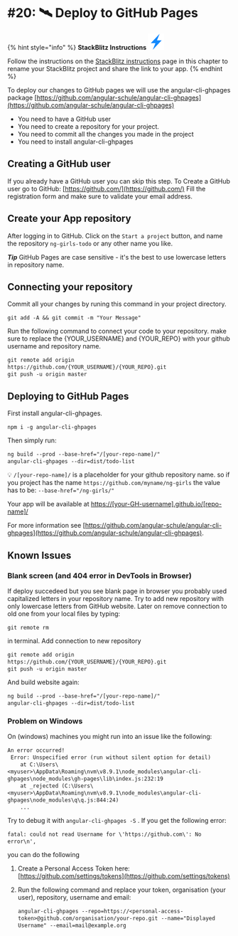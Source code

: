 # \#20: 🛰 Deploy to GitHub Pages

{% hint style="info" %}
**StackBlitz Instructions** ![](../.gitbook/assets/stackblitz-hint.svg)

Follow the instructions on the [StackBlitz instructions](./stackblitz.md) page in this chapter to rename your StackBlitz project and share the link to your app. 
{% endhint %}

To deploy our changes to GitHub pages we will use the angular-cli-ghpages package [https://github.com/angular-schule/angular-cli-ghpages](https://github.com/angular-schule/angular-cli-ghpages)

* You need to have a GitHub user
* You need to create a repository for your project.
* You need to commit all the changes you made in the project
* You need to install angular-cli-ghpages

## Creating a GitHub user

If you already have a GitHub user you can skip this step. To Create a GitHub user go to GitHub: [https://github.com/](https://github.com/) Fill the registration form and make sure to validate your email address.

## Create your App repository

After logging in to GitHub. Click on the `Start a project` button, and name the repository `ng-girls-todo` or any other name you like. 

***Tip*** GitHub Pages are case sensitive - it's the best to use lowercase letters in repository name.


## Connecting your repository

Commit all your changes by runing this command in your project directory.

```text
git add -A && git commit -m "Your Message"
```

Run the following command to connect your code to your repository. make sure to replace the {YOUR\_USERNAME} and {YOUR\_REPO} with your github username and repository name.

```text
git remote add origin https://github.com/{YOUR_USERNAME}/{YOUR_REPO}.git
git push -u origin master
```

## Deploying to GitHub Pages

First install angular-cli-ghpages.

```text
npm i -g angular-cli-ghpages
```

Then simply run:

```text
ng build --prod --base-href="/[your-repo-name]/"
angular-cli-ghpages --dir=dist/todo-list
```

💡 ```/[your-repo-name]/``` is a placeholder for your github repository name. so if you project has the name ```https://github.com/myname/ng-girls``` the value has to be: ```--base-href="/ng-girls/"```


Your app will be available at [https://[your-GH-username].github.io/[repo-name]/](https://[your-GH-username].github.io/[repo-name])

For more information see [https://github.com/angular-schule/angular-cli-ghpages](https://github.com/angular-schule/angular-cli-ghpages).

## Known Issues

### Blank screen (and 404 error in DevTools in Browser)
If deploy succedeed but you see blank page in browser you probably used capitalized letters in your repository name. Try to add new repository with only lowercase letters from GitHub website. Later on remove connection to old one from your local files by typing:
```
git remote rm
```
in terminal. Add connection to new repository
```
git remote add origin https://github.com/{YOUR_USERNAME}/{YOUR_REPO}.git
git push -u origin master
```
And build website again:
```
ng build --prod --base-href="/[your-repo-name]/"
angular-cli-ghpages --dir=dist/todo-list
```


### Problem on Windows
On \(windows\) machines you might run into an issue like the following:

```text
An error occurred!
 Error: Unspecified error (run without silent option for detail)
    at C:\Users\<myuser>\AppData\Roaming\nvm\v8.9.1\node_modules\angular-cli-ghpages\node_modules\gh-pages\lib\index.js:232:19
    at _rejected (C:\Users\<myuser>\AppData\Roaming\nvm\v8.9.1\node_modules\angular-cli-ghpages\node_modules\q\q.js:844:24)
    ...
```

Try to debug it with `angular-cli-ghpages -S` . If you get the following error:

```text
fatal: could not read Username for \'https://github.com\': No error\n',
```

you can do the following

1. Create a Personal Access Token here: [https://github.com/settings/tokens](https://github.com/settings/tokens)
2. Run the following command and replace your token, organisation \(your user\), repository, username and email:

   ```text
   angular-cli-ghpages --repo=https://<personal-access-token>@github.com/organisation/your-repo.git --name="Displayed Username" --email=mail@example.org
   ```
